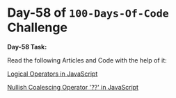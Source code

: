 # Day-58 of `100-Days-Of-Code` Challenge

**Day-58 Task:**

Read the following Articles and Code with the help of it:

[Logical Operators in JavaScript](https://javascript.info/logical-operators)

[Nullish Coalescing Operator '??' in JavaScript](https://javascript.info/nullish-coalescing-operator)